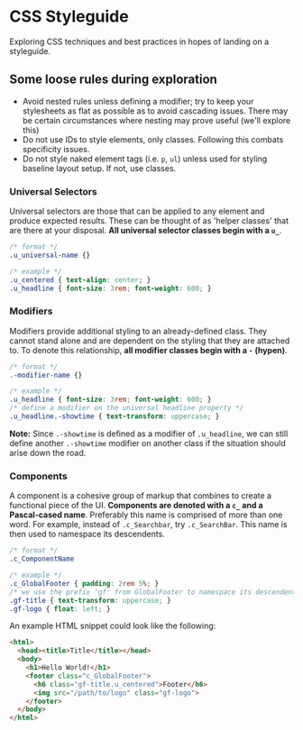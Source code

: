 # CSS Styleguide
Exploring CSS techniques and best practices in hopes of landing on a styleguide.

## Some loose rules during exploration

- Avoid nested rules unless defining a modifier; try to keep your stylesheets as flat as possible as to avoid cascading issues. There may be certain circumstances where nesting may prove useful (we'll explore this)
- Do not use IDs to style elements, only classes. Following this combats specificity issues.
- Do not style naked element tags (i.e. `p`, `ul`) unless used for styling baseline layout setup. If not, use classes.


### Universal Selectors

Universal selectors are those that can be applied to any element and produce expected results. These can be thought of as 'helper classes' that are there at your disposal. **All universal selector classes begin with a `u_`**.

```css
/* format */
.u_universal-name {}

/* example */
.u_centered { text-align: center; }
.u_headline { font-size: 3rem; font-weight: 600; }
```

### Modifiers

Modifiers provide additional styling to an already-defined class. They cannot stand alone and are dependent on the styling that they are attached to. To denote this relationship, **all modifier classes begin with a `-` (hypen)**.

```css
/* format */
.-modifier-name {}

/* example */
.u_headline { font-size: 3rem; font-weight: 600; }
/* define a modifier on the universal headline property */
.u_headline.-showtime { text-transform: uppercase; }
```

**Note:** Since `.-showtime` is defined as a modifier of `.u_headline`, we can still define another `.-showtime` modifier on another class if the situation should arise down the road.


### Components

A component is a cohesive group of markup that combines to create a functional piece of the UI. **Components are denoted with a `c_` and a Pascal-cased name**. Preferably this name is comprised of more than one word. For example, instead of `.c_Searchbar`, try `.c_SearchBar`. This name is then used to namespace its descendents.   

```css
/* format */
.c_ComponentName

/* example */
.c_GlobalFooter { padding: 2rem 5%; }
/* we use the prefix 'gf' from GlobalFooter to namespace its descendents */
.gf-title { text-transform: uppercase; }
.gf-logo { float: left; }
```

An example HTML snippet could look like the following:

```html
<html>
  <head><title>Title</title></head>
  <body>
    <h1>Hello World!</h1>
    <footer class="c_GlobalFooter">
      <h6 class="gf-title.u_centered">Footer</h6>
      <img src="/path/to/logo" class="gf-logo">
    </footer>
  </body>
</html>
```

